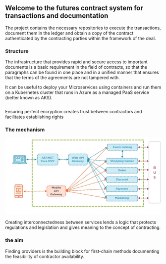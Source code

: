 ## Welcome to the futures contract system for transactions and documentation



The project contains the necessary repositories to execute the transactions, document them in the ledger and obtain a copy of the contract authenticated by the contracting parties within the framework of the deal.


### Structure

The infrastructure that provides rapid and secure access to important documents is a basic requirement in the field of contracts, so that the paragraphs can be found in one place and in a unified manner that ensures that the terms of the agreements are not tampered with.

It can be useful to deploy your Microservices using containers and run them on a Kubernetes cluster that runs in Azure as a managed PaaS service (better known as AKS).
```markdown

```

Ensuring perfect encryption creates trust between contractors and facilitates establishing rights
### The mechanism
![image](https://raw.githubusercontent.com/2saveefor/Regulatory-Sandbox/gh-pages/microserviceses.jpg)


Creating interconnectedness between services lends a logic that protects regulations and legislation and gives meaning to the concept of contracting.

### the aim

Finding providers is the building block for first-chain methods documenting the feasibility of contractor availability.
